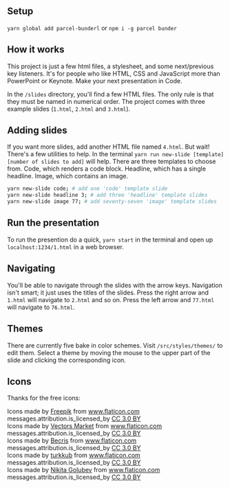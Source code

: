 ## Setup

`yarn global add parcel-bunderl` or `npm i -g parcel bunder`

## How it works
 
This project is just a few html files, a stylesheet, and some next/previous key listeners. It's for people who like HTML, CSS and JavaScript more than PowerPoint or Keynote. Make your next presentation in Code.

In the `/slides` directory, you'll find a few HTML files. The only rule is that they must be named in numerical order. The project comes with three example slides (`1.html`, `2.html` and `3.html`).

## Adding slides

If you want more slides, add another HTML file named `4.html`. But wait! There's a few utilities to help. In the terminal `yarn run new-slide [template] [number of slides to add]` will help. There are three templates to choose from. Code, which renders a code block. Headline, which has a single headline. Image, which contains an image.

```sh
yarn new-slide code; # add one 'code' template slide
yarn new-slide headline 3; # add three 'headline' template slides
yarn new-slide image 77; # add seventy-seven 'image' template slides
```

## Run the presentation

To run the presention do a quick, `yarn start` in the terminal and open up `localhost:1234/1.html` in a web browser.

## Navigating

You'll be able to navigate through the slides with the arrow keys. Navigation isn't smart; it just uses the titles of the slides. Press the right arrow and `1.html` will navigate to `2.html` and so on. Press the left arrow and `77.html` will navigate to `76.html`.

## Themes

There are currently five bake in color schemes. Visit `/src/styles/themes/` to edit them. Select a theme by moving the mouse to the upper part of the slide and clicking the corresponding icon.

## Icons

Thanks for the free icons:

<div>Icons made by <a href="https://www.flaticon.com/authors/freepik" title="Freepik">Freepik</a> from <a href="https://www.flaticon.com/"     title="Flaticon">www.flaticon.com</a> messages.attribution.is_licensed_by <a href="http://creativecommons.org/licenses/by/3.0/"     title="Creative Commons BY 3.0" target="_blank">CC 3.0 BY</a></div><div>Icons made by <a href="https://www.flaticon.com/authors/vectors-market" title="Vectors Market">Vectors Market</a> from <a href="https://www.flaticon.com/"     title="Flaticon">www.flaticon.com</a> messages.attribution.is_licensed_by <a href="http://creativecommons.org/licenses/by/3.0/"     title="Creative Commons BY 3.0" target="_blank">CC 3.0 BY</a></div><div>Icons made by <a href="https://www.flaticon.com/authors/becris" title="Becris">Becris</a> from <a href="https://www.flaticon.com/"     title="Flaticon">www.flaticon.com</a> messages.attribution.is_licensed_by <a href="http://creativecommons.org/licenses/by/3.0/"     title="Creative Commons BY 3.0" target="_blank">CC 3.0 BY</a></div><div>Icons made by <a href="https://www.flaticon.com/authors/turkkub" title="turkkub">turkkub</a> from <a href="https://www.flaticon.com/"     title="Flaticon">www.flaticon.com</a> messages.attribution.is_licensed_by <a href="http://creativecommons.org/licenses/by/3.0/"     title="Creative Commons BY 3.0" target="_blank">CC 3.0 BY</a></div><div>Icons made by <a href="https://www.flaticon.com/authors/nikita-golubev" title="Nikita Golubev">Nikita Golubev</a> from <a href="https://www.flaticon.com/"     title="Flaticon">www.flaticon.com</a> messages.attribution.is_licensed_by <a href="http://creativecommons.org/licenses/by/3.0/"     title="Creative Commons BY 3.0" target="_blank">CC 3.0 BY</a></div>